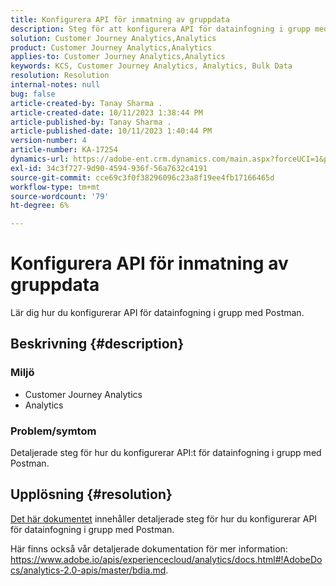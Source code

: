 ```yaml
---
title: Konfigurera API för inmatning av gruppdata
description: Steg för att konfigurera API för datainfogning i grupp med Postman.
solution: Customer Journey Analytics,Analytics
product: Customer Journey Analytics,Analytics
applies-to: Customer Journey Analytics,Analytics
keywords: KCS, Customer Journey Analytics, Analytics, Bulk Data
resolution: Resolution
internal-notes: null
bug: false
article-created-by: Tanay Sharma .
article-created-date: 10/11/2023 1:38:44 PM
article-published-by: Tanay Sharma .
article-published-date: 10/11/2023 1:40:44 PM
version-number: 4
article-number: KA-17254
dynamics-url: https://adobe-ent.crm.dynamics.com/main.aspx?forceUCI=1&pagetype=entityrecord&etn=knowledgearticle&id=db23d17d-3b68-ee11-9ae7-6045bd0063aa
exl-id: 34c3f727-9d90-4594-936f-56a7632c4191
source-git-commit: cce69c3f0f38296096c23a8f19ee4fb17166465d
workflow-type: tm+mt
source-wordcount: '79'
ht-degree: 6%

---
```


# Konfigurera API för inmatning av gruppdata


Lär dig hur du konfigurerar API för datainfogning i grupp med Postman.

## Beskrivning {#description}


### <b>Miljö</b>

- Customer Journey Analytics
- Analytics 




### <b>Problem/symtom</b>

Detaljerade steg för hur du konfigurerar API:t för datainfogning i grupp med Postman.


## Upplösning {#resolution}


[Det här dokumentet](https://spark.adobe.com/page/0jhQHMs74AtYz/) innehåller detaljerade steg för hur du konfigurerar API för datainfogning i grupp med Postman.

Här finns också vår detaljerade dokumentation för mer information: https://www.adobe.io/apis/experiencecloud/analytics/docs.html#!AdobeDocs/analytics-2.0-apis/master/bdia.md.
